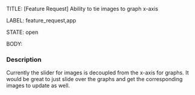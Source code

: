 TITLE:
[Feature Request] Ability to tie images to graph x-axis

LABEL:
feature_request,app

STATE:
open

BODY:
### Description

Currently the slider for images is decoupled from the x-axis for graphs. 
It would be great to just slide over the graphs and get the corresponding images to update as well.


